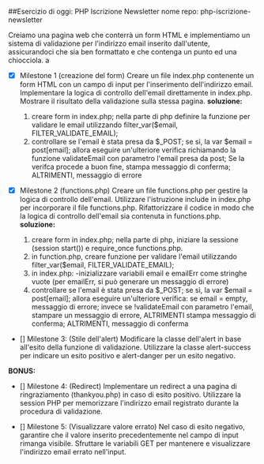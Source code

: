 ##Esercizio di oggi: PHP Iscrizione Newsletter
nome repo: php-iscrizione-newsletter

Creiamo una pagina web che conterrà un form HTML e implementiamo un sistema di validazione per l'indirizzo email inserito dall'utente, assicurandoci che sia ben formattato e che contenga un punto ed una chiocciola.
a


- [X] Milestone 1 (creazione del form)
Creare un file index.php contenente un form HTML con un campo di input per l'inserimento dell'indirizzo email.
Implementare la logica di controllo dell'email direttamente in index.php.
Mostrare il risultato della validazione sulla stessa pagina.
**soluzione:**
  1. creare form in index.php; nella parte di php definire la funzione per validare le email utilizzando  filter_var($email, FILTER_VALIDATE_EMAIL);
  2. controllare se l'email è stata presa da $_POST; se sì, la var $email = post[email]; allora eseguire un'ulteriore verifica richiamando la funzione validateEmail con parametro l'email presa da post; Se la verifca procede a buon fine, stampa messaggio di conferma; ALTRIMENTI, messaggio di errore



- [X] Milestone 2 (functions.php)
Creare un file functions.php per gestire la logica di controllo dell'email.
Utilizzare l'istruzione include in index.php per incorporare il file functions.php.
Rifattorizzare il codice in modo che la logica di controllo dell'email sia contenuta in functions.php.
**soluzione:**
  1. creare form in index.php; nella parte di php, iniziare la sessione (session start()) e require_once functions.php. 
  2. in function.php, creare funzione per validare l'email utilizzando  filter_var($email, FILTER_VALIDATE_EMAIL);
  3. in index.php:
   -inizializzare variabili email e emailErr come stringhe vuote (per emailErr, si può generare un messaggio di errore)
  4.  controllare se l'email è stata presa da $_POST; 
  se sì, la var $email = post[email]; allora eseguire un'ulteriore verifica: se email = empty, messaggio di errore; invece se !validateEmail con parametro l'email, stampare un messaggio di errore, ALTRIMENTI  stampa messaggio di conferma; ALTRIMENTI, messaggio di conferma


- [] Milestone 3: (Stile dell'alert)
Modificare la classe dell'alert in base all'esito della funzione di validazione.
Utilizzare la classe alert-success per indicare un esito positivo e alert-danger per un esito negativo.

**BONUS:**
- [] Milestone 4: (Redirect)
Implementare un redirect a una pagina di ringraziamento (thankyou.php) in caso di esito positivo.
Utilizzare la session PHP per memorizzare l'indirizzo email registrato durante la procedura di validazione.

- [] Milestone 5: (Visualizzare valore errato)
Nel caso di esito negativo, garantire che il valore inserito precedentemente nel campo di input rimanga visibile.
Sfruttare le variabili GET per mantenere e visualizzare l'indirizzo email errato nell'input.
